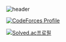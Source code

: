 ![header](https://capsule-render.vercel.app/api?type=transparent&color=auto&height=300&section=header&text=hello,%20world&fontSize=90??align=center)


[![CodeForces Profile](https://cf.leed.at?id=hoxym01a)](https://codeforces.com/profile/hoxym01a??align=center)

  
[![Solved.ac프로필](http://mazassumnida.wtf/api/v2/generate_badge?boj=hoxymola)](https://solved.ac/hoxymola??align=center)
